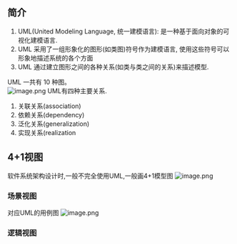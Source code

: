 ## 简介
1. UML(United Modeling Language, 统一建模语言): 是一种基于面向对象的可视化建模语言. 
2. UML 采用了一组形象化的图形(如类图)符号作为建模语言, 使用这些符号可以形象地描述系统的各个方面
3. UML 通过建立图形之间的各种关系(如类与类之间的关系)来描述模型.

 UML 一共有 10 种图。  
![image.png](https://cdn.nlark.com/yuque/0/2022/png/21546446/1660815856053-7f091f2f-e625-4d37-af11-cbd4cf9239e6.png#clientId=u249d7446-cf68-4&from=paste&height=453&id=u178380e3&originHeight=702&originWidth=759&originalType=binary&ratio=1&rotation=0&showTitle=false&size=48084&status=done&style=none&taskId=ube81d8a7-8f3a-46d1-9991-03624ad88f8&title=&width=490.20001220703125)
UML有四种主要关系.

1. 关联关系(association)
2. 依赖关系(dependency) 
3. 泛化关系(generalization) 
4. 实现关系(realization  
## 4+1视图
软件系统架构设计时,一般不完全使用UML,一般画4+1模型图
![image.png](https://cdn.nlark.com/yuque/0/2022/png/21546446/1660816122181-2abf9dba-dcea-4f54-84c8-6f5ed2ed3cd3.png#clientId=u249d7446-cf68-4&from=paste&id=u180dce35&originHeight=587&originWidth=607&originalType=url&ratio=1&rotation=0&showTitle=false&size=44168&status=done&style=none&taskId=ua6def4eb-d3a8-4d9d-98a3-5cca6ad2ea5&title=)

### 场景视图
对应UML的用例图
![image.png](https://cdn.nlark.com/yuque/0/2022/png/21546446/1660816377045-395f9806-1625-4376-85e5-ce12a7109419.png#clientId=u249d7446-cf68-4&from=paste&height=262&id=u136d85eb&originHeight=327&originWidth=663&originalType=binary&ratio=1&rotation=0&showTitle=false&size=142145&status=done&style=none&taskId=ud489c22d-fd57-418d-abc4-5a201640834&title=&width=530.4)
### 逻辑视图

